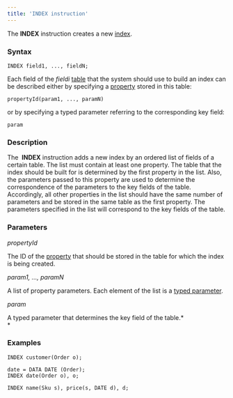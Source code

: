 ```yaml
---
title: 'INDEX instruction'
---
```


The **INDEX** instruction creates a new [index](Indexes.md).

### Syntax

    INDEX field1, ..., fieldN;

Each field of the *fieldi* [table](Tables.md) that the system should use to build an index can be described either by specifying a [property](Properties.md) stored in this table:

    propertyId(param1, ..., paramN)

or by specifying a typed parameter referring to the corresponding key field: 

    param

### Description

The  **INDEX** instruction adds a new index by an ordered list of fields of a certain table. The list must contain at least one property. The table that the index should be built for is determined by the first property in the list. Also, the parameters passed to this property are used to determine the correspondence of the parameters to the key fields of the table. Accordingly, all other properties in the list should have the same number of parameters and be stored in the same table as the first property. The parameters specified in the list will correspond to the key fields of the table.

### Parameters

*propertyId*

The ID of the [property](IDs.md#propertyid-broken) that should be stored in the table for which the index is being created.

*param1, ..., paramN*

A list of property parameters. Each element of the list is a [typed parameter](IDs.md#paramid-broken).

*param*

A typed parameter that determines the key field of the table.*  
*

### Examples


```lsf
INDEX customer(Order o);

date = DATA DATE (Order);
INDEX date(Order o), o;

INDEX name(Sku s), price(s, DATE d), d;
```

  

